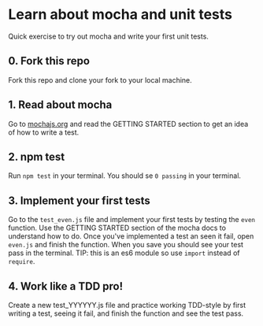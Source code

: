 # Learn about mocha and unit tests
Quick exercise to try out mocha and write your first unit tests.


## 0. Fork this repo
Fork this repo and clone your fork to your local machine.

## 1. Read about mocha
Go to [mochajs.org](https://mochajs.org/) and read the GETTING STARTED section to get an idea of how to write a test.

## 2. npm test
Run `npm test` in your terminal. You should se `0 passing` in your terminal.

## 3. Implement your first tests
Go to the `test_even.js` file and implement your first tests by testing the `even` function. Use the GETTING STARTED section of the mocha docs to understand how to do. Once you've implemented a test an seen it fail, open `even.js` and finish the function. When you save you should see your test pass in the terminal. TIP: this is an es6 module so use `import` instead of `require`.

## 4. Work like a TDD pro!
Create a new test_YYYYYY.js file and practice working TDD-style by first writing a test, seeing it fail, and finish the function and see the test pass.
